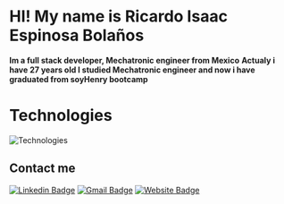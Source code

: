 # HI! My name is Ricardo Isaac Espinosa Bolaños


**Im a full stack developer, Mechatronic engineer from Mexico**
**Actualy i have 27 years old I studied  Mechatronic engineer and now i have graduated from soyHenry bootcamp**


# Technologies

![Technologies](https://i.imgur.com/dsq7SAI.png)

## Contact me


[![Linkedin Badge](https://img.shields.io/badge/LinkedIn-0077B5?style=for-the-badge&logo=linkedin&logoColor=white)](https://www.linkedin.com/in/ricardo-isaac-espinosa-bola%C3%B1os/)
[![Gmail Badge](https://img.shields.io/badge/Gmail-D14836?style=for-the-badge&logo=gmail&logoColor=white)](mailto:ricardoisaacespinosabolanos@gmail.com)
[![Website Badge](https://img.shields.io/badge/website-000000?style=for-the-badge&logo=About.me&logoColor=white)](https://ricardo-isaac-portfolio.vercel.app/)